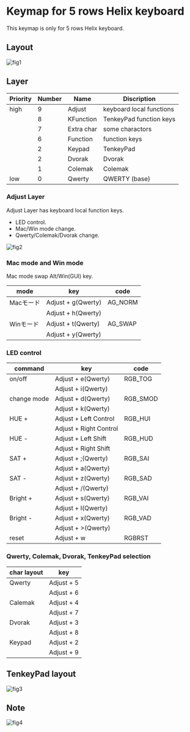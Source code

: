 # Keymap for 5 rows Helix keyboard

This keymap is only for 5 rows Helix keyboard.

## Layout

![fig1](https://gist.github.com/mtei/c81a3688206aa50996339cb9ced4751d/raw/827632dda7db87cf88d41a0d3b476c5962c29213/helix-five_rows_r3.png)

## Layer

|Priority|Number|Name|Discription|
| ---- | ---- | --- | --- |
|high|9|Adjust| keyboard local functions|
||8|KFunction| TenkeyPad function keys |
||7|Extra char| some charactors |
||6|Function| function keys |
||2|Keypad|TenkeyPad|
||2|Dvorak|Dvorak|
||1|Colemak|Colemak|
|low|0|Qwerty|QWERTY (base)|

### Adjust Layer

Adjust Layer has keyboard local function keys.

* LED control.
* Mac/Win mode change.
* Qwerty/Colemak/Dvorak change.

![fig2](https://gist.github.com/mtei/c81a3688206aa50996339cb9ced4751d/raw/827632dda7db87cf88d41a0d3b476c5962c29213/helix-five_rows_r3adj.png)

### Mac mode and Win mode

Mac mode swap Alt/Win(GUI) key.

|mode|key|code|
| ---- | ---- | --- |
|Macモード|Adjust + g(Qwerty)|AG_NORM|
|        |Adjust + h(Qwerty)|       |
|Winモード|Adjust + t(Qwerty)|AG_SWAP|
|        |Adjust + y(Qwerty)|       |

### LED control

|command|key|code|
| ---- | ---- | --- |
|on/off|Adjust + e(Qwerty)|RGB_TOG|
|      |Adjust + i(Qwerty)|       |
|change mode|Adjust + d(Qwerty) |RGB_SMOD|
|           |Adjust + k(Qwerty)|       |
|HUE +|Adjust + Left Control|RGB_HUI|
|     |Adjust + Right Control|       |
|HUE -|Adjust + Left Shift  |RGB_HUD|
|     |Adjust + Right Shift  |       |
|SAT +|Adjust + ;(Qwerty)   |RGB_SAI|
|     |Adjust + a(Qwerty)   |       |
|SAT -|Adjust + z(Qwerty)  |RGB_SAD|
|     |Adjust + /(Qwerty)  |       |
|Bright +|Adjust + s(Qwerty)  |RGB_VAI|
|     |Adjust + l(Qwerty)  |       |
|Bright -|Adjust + x(Qwerty)  |RGB_VAD|
|     |Adjust + >(Qwerty)  |       |
|reset|Adjust + w|RGBRST|

### Qwerty, Colemak, Dvorak, TenkeyPad selection

|char layout|key|
| ---- | ---- |
|Qwerty | Adjust + 5 |
|       | Adjust + 6 |
|Calemak| Adjust + 4 |
|       | Adjust + 7 |
|Dvorak | Adjust + 3 |
|       | Adjust + 8 |
|Keypad | Adjust + 2 |
|       | Adjust + 9 |

## TenkeyPad layout

![fig3](https://gist.github.com/mtei/c81a3688206aa50996339cb9ced4751d/raw/827632dda7db87cf88d41a0d3b476c5962c29213/helix-five_rows_r3key.png)

## Note

![fig4](https://gist.github.com/mtei/c81a3688206aa50996339cb9ced4751d/raw/d6e9af7684c051de4744b9dee9cd96b762bf4e2d/five_rows_making2.jpg)
